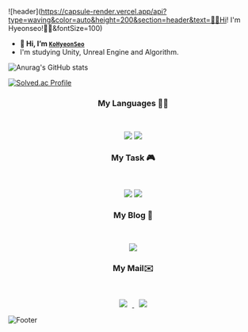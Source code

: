 ![header](https://capsule-render.vercel.app/api?type=waving&color=auto&height=200&section=header&text=👩‍💻Hi! I'm Hyeonseo!👩‍💻&fontSize=100)
- **👋 Hi, I’m [`KoHyeonSeo`](https://github.com/KoHyeonSeo)**
- I'm studying Unity, Unreal Engine and Algorithm.

![Anurag's GitHub stats](https://github-readme-stats.vercel.app/api?username=KoHyeonSeo&show_icons=true&theme=radical)

<!---
KoHyeonSeo/KoHyeonSeo is a ✨ special ✨ repository because its `README.md` (this file) appears on your GitHub profile.
You can click the Preview link to take a look at your changes.
--->
[![Solved.ac Profile](http://mazassumnida.wtf/api/v2/generate_badge?boj=rhgustj01)](https://solved.ac/rhgustj01/)

<h3 align="center"><b> My Languages 👩‍💻 </b></h3>
</br>
<p align="center">
<img src="https://img.shields.io/badge/c++-%2300599C.svg?style=for-the-badge&logo=c%2B%2B&logoColor=white"/>
<img src="https://img.shields.io/badge/c%23-%23239120.svg?style=for-the-badge&logo=c-sharp&logoColor=white"/>
</p>

<h3 align="center"><b> My Task 🎮 </b></h3>
</br>
<p align="center">
<img src="https://img.shields.io/badge/unity-%23000000.svg?style=for-the-badge&logo=unity&logoColor=white"/>
<img src="https://img.shields.io/badge/unrealengine-%23313131.svg?style=for-the-badge&logo=unrealengine&logoColor=white"/>
</p>

<h3 align="center"><b> My Blog 🙂 </b></h3>
</br>
<p align="center">
<a href="https://blog.naver.com/rhgustj01"><img src="https://img.shields.io/badge/-Naver%20blog-brightgreen?style=flat-square&logo=Naver&logoColor=white&link=https://blog.naver.com/rhgustj01"/></a>   

 <h3 align="center"><b> My Mail✉️ </b></h3>
</br>
<p align="center">
<a href=mailto:rhgustj01@naver.com><img src="https://img.shields.io/badge/-Naver-brightgreen?style=flat-square&logo=Naver&logoColor=white&link=mailto:rhgustj01@naver.com"
style="height : auto; margin-left : 10px; margin-right : 10px;"/>
</a>
<a href=mailto:rhgustj310@gmail.com><img src="https://img.shields.io/badge/Gmail-d14836?style=flat-square&logo=Gmail&logoColor=white&link=mailto:rhgustj310@gmail.com"
style="height : auto; margin-left : 10px; margin-right : 10px;"/>
</a>

 ![Footer](https://capsule-render.vercel.app/api?type=waving&color=auto&height=200&section=footer)
